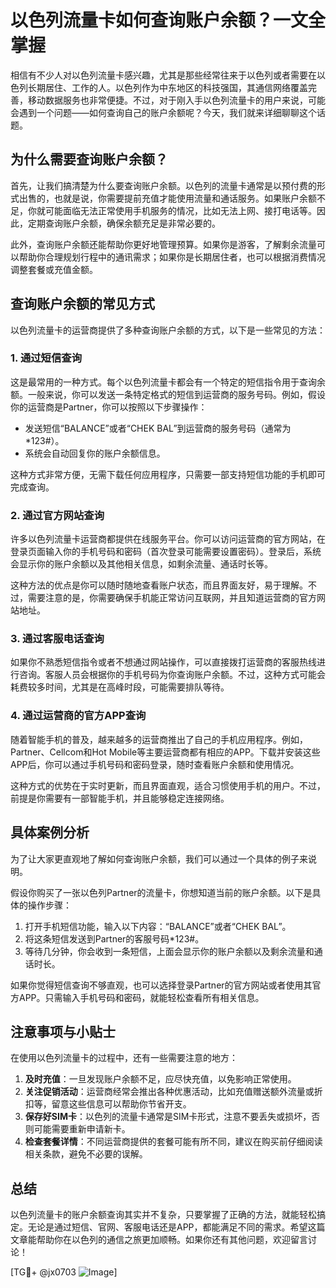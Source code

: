 # 以色列流量卡如何查询账户余额？一文全掌握

相信有不少人对以色列流量卡感兴趣，尤其是那些经常往来于以色列或者需要在以色列长期居住、工作的人。以色列作为中东地区的科技强国，其通信网络覆盖完善，移动数据服务也非常便捷。不过，对于刚入手以色列流量卡的用户来说，可能会遇到一个问题——如何查询自己的账户余额呢？今天，我们就来详细聊聊这个话题。

## 为什么需要查询账户余额？

首先，让我们搞清楚为什么要查询账户余额。以色列的流量卡通常是以预付费的形式出售的，也就是说，你需要提前充值才能使用流量和通话服务。如果账户余额不足，你就可能面临无法正常使用手机服务的情况，比如无法上网、接打电话等。因此，定期查询账户余额，确保余额充足是非常必要的。

此外，查询账户余额还能帮助你更好地管理预算。如果你是游客，了解剩余流量可以帮助你合理规划行程中的通讯需求；如果你是长期居住者，也可以根据消费情况调整套餐或充值金额。

## 查询账户余额的常见方式

以色列流量卡的运营商提供了多种查询账户余额的方式，以下是一些常见的方法：

### 1. **通过短信查询**
这是最常用的一种方式。每个以色列流量卡都会有一个特定的短信指令用于查询余额。一般来说，你可以发送一条特定格式的短信到运营商的服务号码。例如，假设你的运营商是Partner，你可以按照以下步骤操作：

- 发送短信“BALANCE”或者“CHEK BAL”到运营商的服务号码（通常为*123#）。
- 系统会自动回复你的账户余额信息。

这种方式非常方便，无需下载任何应用程序，只需要一部支持短信功能的手机即可完成查询。

### 2. **通过官方网站查询**
许多以色列流量卡运营商都提供在线服务平台。你可以访问运营商的官方网站，在登录页面输入你的手机号码和密码（首次登录可能需要设置密码）。登录后，系统会显示你的账户余额以及其他相关信息，如剩余流量、通话时长等。

这种方法的优点是你可以随时随地查看账户状态，而且界面友好，易于理解。不过，需要注意的是，你需要确保手机能正常访问互联网，并且知道运营商的官方网站地址。

### 3. **通过客服电话查询**
如果你不熟悉短信指令或者不想通过网站操作，可以直接拨打运营商的客服热线进行咨询。客服人员会根据你的手机号码为你查询账户余额。不过，这种方式可能会耗费较多时间，尤其是在高峰时段，可能需要排队等待。

### 4. **通过运营商的官方APP查询**
随着智能手机的普及，越来越多的运营商推出了自己的手机应用程序。例如，Partner、Cellcom和Hot Mobile等主要运营商都有相应的APP。下载并安装这些APP后，你可以通过手机号码和密码登录，随时查看账户余额和使用情况。

这种方式的优势在于实时更新，而且界面直观，适合习惯使用手机的用户。不过，前提是你需要有一部智能手机，并且能够稳定连接网络。

## 具体案例分析

为了让大家更直观地了解如何查询账户余额，我们可以通过一个具体的例子来说明。

假设你购买了一张以色列Partner的流量卡，你想知道当前的账户余额。以下是具体的操作步骤：

1. 打开手机短信功能，输入以下内容：“BALANCE”或者“CHEK BAL”。
2. 将这条短信发送到Partner的客服号码*123#。
3. 等待几分钟，你会收到一条短信，上面会显示你的账户余额以及剩余流量和通话时长。

如果你觉得短信查询不够直观，也可以选择登录Partner的官方网站或者使用其官方APP。只需输入手机号码和密码，就能轻松查看所有相关信息。

## 注意事项与小贴士

在使用以色列流量卡的过程中，还有一些需要注意的地方：

1. **及时充值**：一旦发现账户余额不足，应尽快充值，以免影响正常使用。
2. **关注促销活动**：运营商经常会推出各种优惠活动，比如充值赠送额外流量或折扣等，留意这些信息可以帮助你节省开支。
3. **保存好SIM卡**：以色列的流量卡通常是SIM卡形式，注意不要丢失或损坏，否则可能需要重新申请新卡。
4. **检查套餐详情**：不同运营商提供的套餐可能有所不同，建议在购买前仔细阅读相关条款，避免不必要的误解。

## 总结

以色列流量卡的账户余额查询其实并不复杂，只要掌握了正确的方法，就能轻松搞定。无论是通过短信、官网、客服电话还是APP，都能满足不同的需求。希望这篇文章能帮助你在以色列的通信之旅更加顺畅。如果你还有其他问题，欢迎留言讨论！

[TG💪+ @jx0703 ![Image](https://github.com/user-attachments/assets/dbca1d08-cadb-493c-b0ec-ad6f7a83f270)]